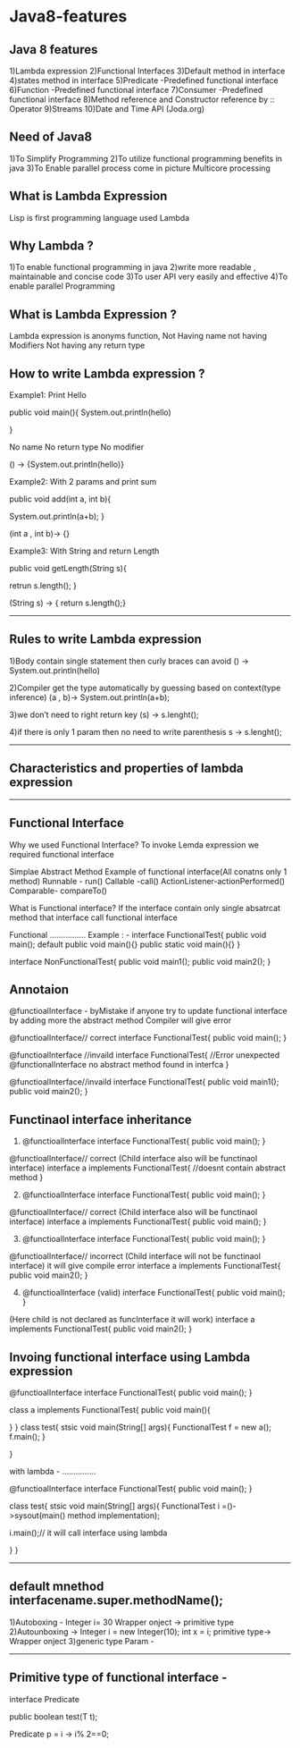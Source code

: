 # Java8-features

Java 8 features 
----------------------------------------------------
1)Lambda expression 
2)Functional Interfaces
3)Default method in interface
4)states method in interface
5)Predicate -Predefined functional interface
6)Function -Predefined functional interface
7)Consumer -Predefined functional interface
8)Method reference and Constructor reference by :: Operator
9)Streams
10)Date and Time API (Joda.org)

Need of Java8
----------------------------------------------------
1)To Simplify Programming
2)To utilize functional programming benefits in java
3)To Enable parallel process come in picture Multicore processing

What is Lambda Expression
-------------------------------------------------------------
Lisp is first programming language  used Lambda 

Why Lambda ?
------------
1)To enable functional programming in java
2)write more readable , maintainable and concise code
3)To user API very easily and effective
4)To enable parallel Programming

What is Lambda Expression ?
----------------------------

Lambda expression is anonyms function, 
Not Having name
not having Modifiers
Not having any return type

How to write Lambda expression ?
-------------------------------
Example1: Print Hello

public void main(){
System.out.println(hello)

}

No name
No return type
No modifier

() -> {System.out.println(hello)}

Example2: With 2 params and print sum

public void add(int a, int b){

System.out.println(a+b);
}

(int a , int b)-> {}

Example3: With String and return Length

public void getLength(String s){

retrun s.length();
}


(String s) -> { return s.length();}

------------------------------

Rules to write Lambda expression
-------------------------------

1)Body contain single statement then curly braces can avoid
() -> System.out.println(hello)

2)Compiler get the type automatically by guessing based on context(type inference)
(a , b)-> System.out.println(a+b);

3)we don’t need to right return key
(s) ->  s.lenght();

4)if there is only 1 param then no need to write parenthesis
s -> s.lenght();


-------------------------------------
Characteristics and properties of lambda expression
------------------------------------


------------------------------
Functional Interface 
------------------------------
Why we used Functional Interface?
To invoke Lemda expression we required functional interface

Simplae Abstract Method 
Example of functional interface(All conatns only 1 method)
Runnable - run()
Callable -call()
ActionListener-actionPerformed()
Comparable- compareTo()

What is Functional interface? 
If the interface contain only single absatrcat method that interface call functional interface

Functional
................
Example : -
interface FunctionalTest{
public void main();
default public void main(){}
public static void main(){}
}

interface NonFunctionalTest{
public void main1();
public void main2();
}

Annotaion 
-------------------
@functioalInterface - byMistake if anyone try to update functional interface by adding more the abstract method 
Compiler will give error

@functioalInterface// correct
interface FunctionalTest{
public void main();
}

@functioalInterface //invaild
interface FunctionalTest{
//Error unexpected @functionalInterface no abstract method found in interfca
}

@functioalInterface//invaild
interface FunctionalTest{
public void main1();
public void main2();
}


Functinaol interface inheritance
------------------------------------------
1) @functioalInterface
interface FunctionalTest{
public void main();
}

@functioalInterface// correct (Child interface also will be functinaol interface)
interface a implements FunctionalTest{
//doesnt contain abstract method
}



2) @functioalInterface
interface FunctionalTest{
public void main();
}

@functioalInterface// correct (Child interface also will be functinaol interface)
interface a implements FunctionalTest{
public void main();
}

3) @functioalInterface
interface FunctionalTest{
public void main();
}

@functioalInterface// incorrect (Child interface  will not be functinaol interface) it will give compile error
interface a implements FunctionalTest{
public void main2();
}

4) @functioalInterface (valid)
interface FunctionalTest{
public void main();
}

 (Here child is not declared as funcInterface it will work)
interface a implements FunctionalTest{
public void main2();
}


Invoing functional interface using Lambda expression 
--------------------------------------------------------
@functioalInterface
interface FunctionalTest{
public void main();
}

class a implements FunctionalTest{
public void main(){

}
}
class test{
stsic void main(String[] args){
FunctionalTest f = new a();
f.main();
}

}

with lambda -
...............

@functioalInterface
interface FunctionalTest{
public void main();
}

class test{
stsic void main(String[] args){
FunctionalTest i =()->sysout(main() method implementation);

i.main();// it will call interface using lambda

}
}


----------------------------------------
default mnethod
interfacename.super.methodName();
---------------------------------------------

1)Autoboxing - Integer i= 30
Wrapper onject -> primitive type
2)Autounboxing -> Integer i = new Integer(10);
int x = i;
primitive type-> Wrapper onject
3)generic type Param -

-----------------------------------------------------
Primitive type of functional interface -
-----------------------------------------------------------

interface Predicate<T>

public boolean test(T t);


Predicate<Integer> p = i -> i% 2==0;
